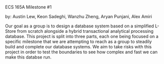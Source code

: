 ECS 165A Milestone #1

by: Austin Lew, Keon Sadeghi, Wanzhu Zheng, Aryan Punjani, Alex Amiri

Our goal as a group is to design a database system based on a simplified L-Store from scratch alongside a hybrid transactional analytical processing database. This project is split into three parts, each one being focused on a specific milestone that we are attempting to reach as a group to steadily build and complete our database systems. We aim to take risks with this project in order to test the boundaries to see how complex and fast we can make this databse run. 


